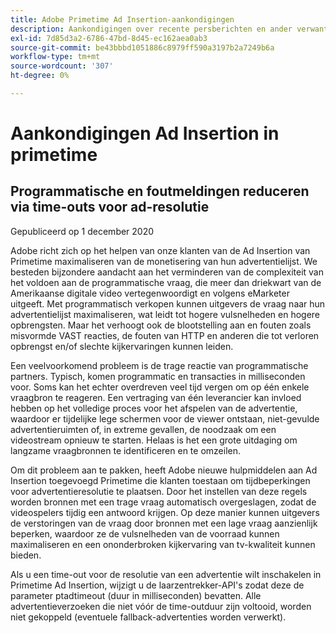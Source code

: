 ```yaml
---
title: Adobe Primetime Ad Insertion-aankondigingen
description: Aankondigingen over recente persberichten en ander verwant nieuws over Primetime Ad Insertion
exl-id: 7d85d3a2-6786-47bd-8d45-ec162aea0ab3
source-git-commit: be43bbbd1051886c8979ff590a3197b2a7249b6a
workflow-type: tm+mt
source-wordcount: '307'
ht-degree: 0%

---
```


# Aankondigingen Ad Insertion in primetime

## Programmatische en foutmeldingen reduceren via time-outs voor ad-resolutie

Gepubliceerd op 1 december 2020

Adobe richt zich op het helpen van onze klanten van de Ad Insertion van Primetime maximaliseren van de monetisering van hun advertentielijst. We besteden bijzondere aandacht aan het verminderen van de complexiteit van het voldoen aan de programmatische vraag, die meer dan driekwart van de Amerikaanse digitale video vertegenwoordigt en volgens eMarketer uitgeeft. Met programmatisch verkopen kunnen uitgevers de vraag naar hun advertentielijst maximaliseren, wat leidt tot hogere vulsnelheden en hogere opbrengsten. Maar het verhoogt ook de blootstelling aan en fouten zoals misvormde VAST reacties, de fouten van HTTP en anderen die tot verloren opbrengst en/of slechte kijkervaringen kunnen leiden.

Een veelvoorkomend probleem is de trage reactie van programmatische partners. Typisch, komen programmatic en transacties in milliseconden voor. Soms kan het echter overdreven veel tijd vergen om op één enkele vraagbron te reageren. Een vertraging van één leverancier kan invloed hebben op het volledige proces voor het afspelen van de advertentie, waardoor er tijdelijke lege schermen voor de viewer ontstaan, niet-gevulde advertentieruimten of, in extreme gevallen, de noodzaak om een videostream opnieuw te starten. Helaas is het een grote uitdaging om langzame vraagbronnen te identificeren en te omzeilen.

Om dit probleem aan te pakken, heeft Adobe nieuwe hulpmiddelen aan Ad Insertion toegevoegd Primetime die klanten toestaan om tijdbeperkingen voor advertentieresolutie te plaatsen. Door het instellen van deze regels worden bronnen met een trage vraag automatisch overgeslagen, zodat de videospelers tijdig een antwoord krijgen. Op deze manier kunnen uitgevers de verstoringen van de vraag door bronnen met een lage vraag aanzienlijk beperken, waardoor ze de vulsnelheden van de voorraad kunnen maximaliseren en een ononderbroken kijkervaring van tv-kwaliteit kunnen bieden.

Als u een time-out voor de resolutie van een advertentie wilt inschakelen in Primetime Ad Insertion, wijzigt u de laarzentrekker-API&#39;s zodat deze de parameter ptadtimeout (duur in milliseconden) bevatten.  Alle advertentieverzoeken die niet vóór de time-outduur zijn voltooid, worden niet gekoppeld (eventuele fallback-advertenties worden verwerkt).
